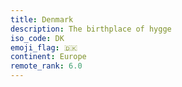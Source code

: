 ```yaml
---
title: Denmark
description: The birthplace of hygge
iso_code: DK
emoji_flag: 🇩🇰
continent: Europe
remote_rank: 6.0
---
```


